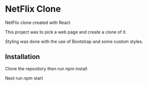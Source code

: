 # NetFlix Clone
NetFlix clone created with React

This project was to pick a web page and create a clone of it.

Styling was done with the use of Bootstrap and some custom styles.

## Installation

Clone the repository then run npm install

Next run npm start